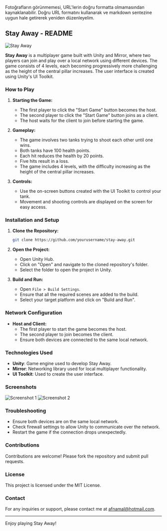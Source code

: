 Fotoğrafların görünmemesi, URL'lerin doğru formatta olmamasından kaynaklanabilir. Doğru URL formatını kullanarak ve markdown sentezine uygun hale getirerek yeniden düzenleyelim.

## Stay Away - README

![Stay Away](https://firebasestorage.googleapis.com/v0/b/chat-api-aa04a.appspot.com/o/stayAwayPhotos%2Fstay.PNG?alt=media&token=852faee6-27bc-4abf-a40d-ad8cd159e2f5)

**Stay Away** is a multiplayer game built with Unity and Mirror, where two players can join and play over a local network using different devices. The game consists of 4 levels, each becoming progressively more challenging as the height of the central pillar increases. The user interface is created using Unity's UI Toolkit.

### How to Play

1. **Starting the Game:**
   - The first player to click the "Start Game" button becomes the host.
   - The second player to click the "Start Game" button joins as a client.
   - The host waits for the client to join before starting the game.

2. **Gameplay:**
   - The game involves two tanks trying to shoot each other until one wins.
   - Both tanks have 100 health points.
   - Each hit reduces the health by 20 points.
   - Five hits result in a loss.
   - The game includes 4 levels, with the difficulty increasing as the height of the central pillar increases.

3. **Controls:**
   - Use the on-screen buttons created with the UI Toolkit to control your tank.
   - Movement and shooting controls are displayed on the screen for easy access.

### Installation and Setup

1. **Clone the Repository:**
   ```bash
   git clone https://github.com/yourusername/stay-away.git
   ```

2. **Open the Project:**
   - Open Unity Hub.
   - Click on "Open" and navigate to the cloned repository's folder.
   - Select the folder to open the project in Unity.

3. **Build and Run:**
   - Open `File > Build Settings`.
   - Ensure that all the required scenes are added to the build.
   - Select your target platform and click on "Build and Run".

### Network Configuration

- **Host and Client:**
  - The first player to start the game becomes the host.
  - The second player to join becomes the client.
  - Ensure both devices are connected to the same local network.

### Technologies Used

- **Unity**: Game engine used to develop Stay Away.
- **Mirror**: Networking library used for local multiplayer functionality.
- **UI Toolkit**: Used to create the user interface.

### Screenshots

![Screenshot 1](https://firebasestorage.googleapis.com/v0/b/chat-api-aa04a.appspot.com/o/stayAwayPhotos%2Fstay.PNG?alt=media&token=852faee6-27bc-4abf-a40d-ad8cd159e2f5)
![Screenshot 2](https://firebasestorage.googleapis.com/v0/b/chat-api-aa04a.appspot.com/o/stayAwayPhotos%2Fstay3.PNG?alt=media&token=4e6fc758-a9be-4313-b508-ba04c8b45ec5)

### Troubleshooting

- Ensure both devices are on the same local network.
- Check firewall settings to allow Unity to communicate over the network.
- Restart the game if the connection drops unexpectedly.

### Contributions

Contributions are welcome! Please fork the repository and submit pull requests.

### License

This project is licensed under the MIT License.

### Contact

For any inquiries or support, please contact me at afnamal@hotmail.com.

---

Enjoy playing Stay Away!
